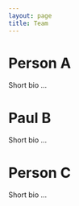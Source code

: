 ```yaml
---
layout: page
title: Team
---
```


# Person A

Short bio ...


# Paul B

Short bio ...


# Person C

Short bio ...
